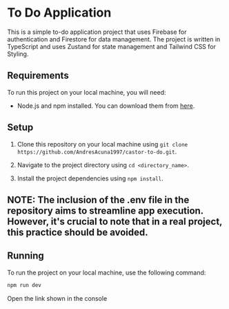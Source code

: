 # To Do Application

This is a simple to-do application project that uses Firebase for authentication and Firestore for data management. The project is written in TypeScript and uses Zustand for state management and Tailwind CSS for Styling.

## Requirements

To run this project on your local machine, you will need:

- Node.js and npm installed. You can download them from [here](https://nodejs.org/).

## Setup

1. Clone this repository on your local machine using `git clone https://github.com/AndresAcuna1997/castor-to-do.git`.

2. Navigate to the project directory using `cd <directory_name>`.

3. Install the project dependencies using `npm install`.

## NOTE: The inclusion of the .env file in the repository aims to streamline app execution. However, it's crucial to note that in a real project, this practice should be avoided.

## Running

To run the project on your local machine, use the following command:

```bash
npm run dev
```
Open the link shown in the console
